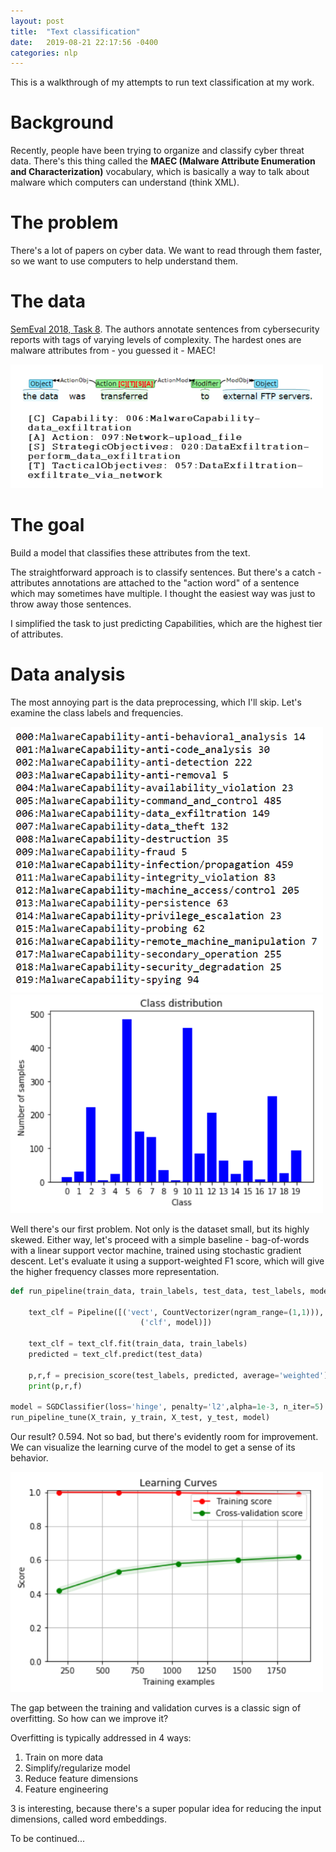 ```yaml
---
layout: post
title:  "Text classification"
date:   2019-08-21 22:17:56 -0400
categories: nlp
---
```


This is a walkthrough of my attempts to run text classification at my work.

# Background
Recently, people have been trying to organize and classify cyber threat data. There's this thing called the **MAEC (Malware Attribute Enumeration and Characterization)** vocabulary, which is basically a way to talk about malware which computers can understand (think XML).

# The problem
There's a lot of papers on cyber data. We want to read through them faster, so we want to use computers to help understand them.

# The data
[SemEval 2018, Task 8][SecureNLP]. The authors annotate sentences from cybersecurity reports with tags of varying levels of complexity. The hardest ones are malware attributes from - you guessed it - MAEC!

[SecureNLP]: https://www.aclweb.org/anthology/S18-1113
<!-- ![sample annotation](/images/securenlp_demo.png) -->
<img src="/images/securenlp_demo.PNG" alt="drawing" width="500"/>


# The goal
Build a model that classifies these attributes from the text.

The straightforward approach is to classify sentences. But there's a catch - attributes annotations are attached to the "action word" of a sentence which may sometimes have multiple. I thought the easiest way was just to throw away those sentences.

I simplified the task to just predicting Capabilities, which are the highest tier of attributes.

# Data analysis

The most annoying part is the data preprocessing, which I'll skip. Let's examine the class labels and frequencies.

<!-- ![classes](/images/securenlp_classes.png) -->
<!-- ![class_freqs](/images/securenlp_class_distro.png) -->
<img src="/images/securenlp_classes.PNG" alt="drawing" width="500"/>
<img src="/images/securenlp_class_distro.PNG" alt="drawing" width="500"/>


Well there's our first problem. Not only is the dataset small, but its highly skewed. Either way, let's proceed with a simple baseline - bag-of-words with a linear support vector machine, trained using stochastic gradient descent. Let's evaluate it using a support-weighted F1 score, which will give the higher frequency classes more representation.

```python
def run_pipeline(train_data, train_labels, test_data, test_labels, model):
    
    text_clf = Pipeline([('vect', CountVectorizer(ngram_range=(1,1))), ('tfidf', TfidfTransformer()),
                             ('clf', model)])
    
    text_clf = text_clf.fit(train_data, train_labels)
    predicted = text_clf.predict(test_data)

    p,r,f = precision_score(test_labels, predicted, average='weighted'), recall_score(test_labels, predicted, average='weighted'), f1_score(test_labels, predicted, average='weighted')
    print(p,r,f)

model = SGDClassifier(loss='hinge', penalty='l2',alpha=1e-3, n_iter=5)
run_pipeline_tune(X_train, y_train, X_test, y_test, model)
```

Our result? 0.594. Not so bad, but there's evidently room for improvement. We can visualize the learning curve of the model to get a sense of its behavior.

<img src="/images/text_classify_perf.PNG" alt="drawing" width="500"/>

The gap between the training and validation curves is a classic sign of overfitting. So how can we improve it?

Overfitting is typically addressed in 4 ways:
1. Train on more data
2. Simplify/regularize model
3. Reduce feature dimensions
4. Feature engineering

3 is interesting, because there's a super popular idea for reducing the input dimensions, called word embeddings.

To be continued...